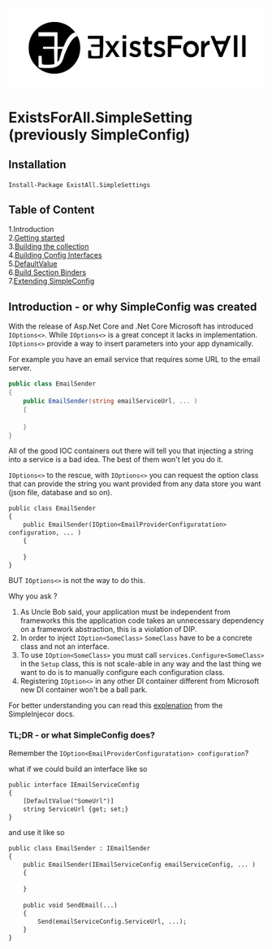 <img src="https://raw.githubusercontent.com/existall/Shepherd/master/art/logo.png" alt="ExistsForAll">

ExistsForAll.SimpleSetting (previously SimpleConfig)
=====================

## Installation 
`Install-Package ExistAll.SimpleSettings`

## Table of Content
1.Introduction  
2.[Getting started](https://github.com/existall/SimpleConfig/blob/master/docs/getting_started.md)  
3.[Building the collection](https://github.com/existall/SimpleConfig/blob/master/docs/building_the_collection.md)  
4.[Building Config Interfaces](https://github.com/existall/SimpleConfig/blob/master/docs/Build%20Config%20Interface.md)  
5.[DefaultValue](https://github.com/existall/SimpleConfig/blob/master/docs/Default%20Values.md)  
6.[Build Section Binders](https://github.com/existall/SimpleConfig/blob/master/docs/Build%20a%20SectionBinder.md)  
7.[Extending SimpleConfig](https://github.com/existall/SimpleConfig/blob/master/docs/Extend%20Simple%20Config.md)

Introduction - or why SimpleConfig was created
----------------------------------------------

With the release of Asp.Net Core and .Net Core Microsoft has introduced `IOptions<>`.
While `IOptions<>` is a great concept it lacks in implementation.
`IOptions<>` provide a way to insert parameters into your app dynamically.

For example you have an email service that requires some URL to the email server.

``` c#
public class EmailSender
{
    public EmailSender(string emailServiceUrl, ... )
    {

    }
}
```

All of the good IOC containers out there will tell you that injecting a string into a service is a bad idea.
The best of them won't let you do it.

`IOptions<>` to the rescue, with `IOptions<>` you can request the option class that can provide the string you want provided from any data store you want (json file, database and so on).

    public class EmailSender
    {
        public EmailSender(IOption<EmailProviderConfiguratation> configuration, ... )
        {

        }
    }

BUT `IOptions<>` is not the way to do this.

Why you ask ?

1.  As Uncle Bob said, your application must be independent from frameworks this the application code takes an unnecessary dependency on a framework abstraction, this is a violation of DIP.
2.  In order to inject `IOption<SomeClass>` `SomeClass` have to be a concrete class and not an interface.
3.  To use `IOption<SomeClass>` you must call `services.Configure<SomeClass>` in the `Setup` class, this is not scale-able in any way and the last thing we want to do is to manually configure each configuration class.
4.  Registering `IOption<>` in any other DI container different from Microsoft new DI container won't be a ball park.

For better understanding you can read this [explenation](http://https://simpleinjector.readthedocs.io/en/latest/aspnetintegration.html#working-with-ioption-t) from the SimpleInjecor docs.

### TL;DR - or what SimpleConfig does?

Remember the `IOption<EmailProviderConfiguratation> configuration`?

what if we could build an interface like so

    public interface IEmailServiceConfig
    {
        [DefaultValue("SomeUrl")]
        string ServiceUrl {get; set;}
    }

and use it like so

    public class EmailSender : IEmailSender
    {
        public EmailSender(IEmailServiceConfig emailServiceConfig, ... )
        {

        }

        public void SendEmail(...)
        {
            Send(emailServiceConfig.ServiceUrl, ...);
        }
    }
